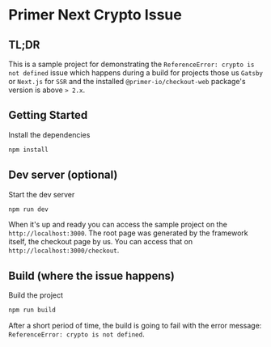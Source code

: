 # Primer Next Crypto Issue

## TL;DR

This is a sample project for demonstrating the `ReferenceError: crypto is not defined` issue which happens during a
build for projects those us `Gatsby` or `Next.js` for `SSR` and the installed `@primer-io/checkout-web` package's
version is above `> 2.x`.

## Getting Started
Install the dependencies
```bash
npm install
```

## Dev server (optional)
Start the dev server
```bash
npm run dev
```

When it's up and ready you can access the sample project on the `http://localhost:3000`. The root page was generated by the framework itself, the checkout page by us. You can access that on `http://localhost:3000/checkout`. 

## Build (where the issue happens)
Build the project
```bash
npm run build
```

After a short period of time, the build is going to fail with the error message: `ReferenceError: crypto is not defined`.
